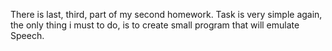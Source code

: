 There is last, third, part of my second homework.
Task is very simple again, the only thing i must to do, is to create small program that will emulate Speech.